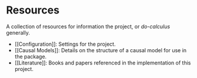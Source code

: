 # Resources

A collection of resources for information the project, or *do-calculus* generally.

* [[Configuration]]: Settings for the project.
* [[Causal Models]]: Details on the structure of a causal model for use in the package.
* [[Literature]]: Books and papers referenced in the implementation of this project.
